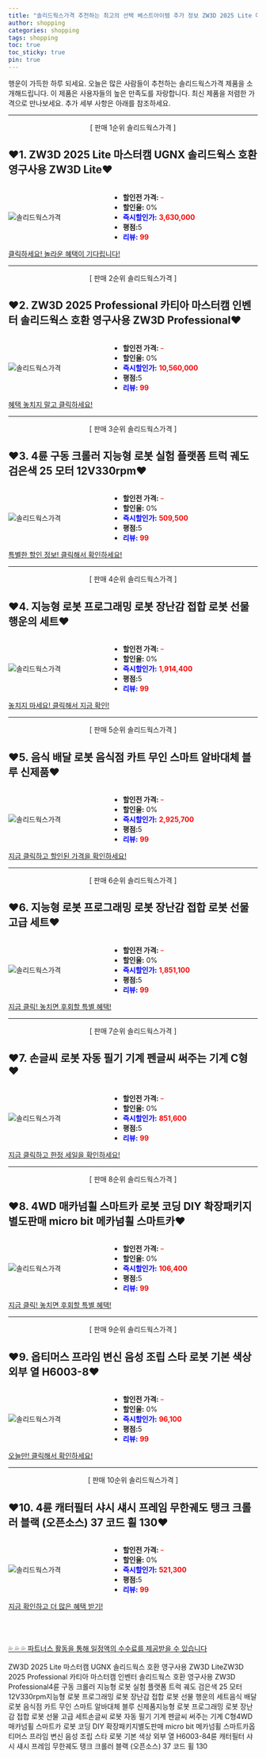 ```yaml
---
title: "솔리드웍스가격 추천하는 최고의 선택 베스트아이템 추가 정보 ZW3D 2025 Lite 마스터캠 UGNX"
author: shopping
categories: shopping
tags: shopping
toc: true
toc_sticky: true
pin: true
---
```

행운이 가득한 하루 되세요. 오늘은 많은 사람들이 추천하는 솔리드웍스가격 제품을 소개해드립니다. 이 제품은 사용자들의 높은 만족도를 자랑합니다. 최신 제품을 저렴한 가격으로 만나보세요. 추가 세부 사항은 아래를 참조하세요.

---
<p class="toplist" style="margin: 0 auto; display: block; width: fit-content;">[ 판매 1순위 솔리드웍스가격 ]</p>

<h2><strong>❤️1. ZW3D 2025 Lite 마스터캠 UGNX 솔리드웍스 호환 영구사용 ZW3D Lite❤️</strong></h2>

<div style="display: flex; align-items: center;">
    <div style="flex: 0.4;">
        <img src="https://thumbnail10.coupangcdn.com/thumbnails/remote/230x230ex/image/vendor_inventory/f147/6bca00eece757b32335cc8c2bfffbd7940c8d82eeda1c8fb88f0d0b6735a.png" alt="솔리드웍스가격" style="max-width: 100%;">
    </div>
    <div style="flex: 0.6; margin-left: 10px;">
        <ul>
            <li><strong>할인전 가격:</strong> <del style="color: red;">-</del></li>
            <li><strong>할인율:</strong> 0%</li>
            <li><span style='color:blue'><strong>즉시할인가:</strong></span> <span style='color:red'><strong>3,630,000</strong></span></li>
            <li><strong>평점:</strong>5</li>
            <li><span style='color:blue'><strong>리뷰:</strong></span> <span style='color:red'><strong>99</strong></span></li>
        </ul>
    </div>
</div>
<div class="center">
    <a href="https://William4Davisa.github.io?lptag=AF9450613&subid=githubio&pageKey=8152651466&traceid=V0-153&itemId=23206766333&vendorItemId=90239313236" class="myButton">
        클릭하세요! 놀라운 혜택이 기다립니다!
    </a>
</div>


---
<p class="toplist" style="margin: 0 auto; display: block; width: fit-content;">[ 판매 2순위 솔리드웍스가격 ]</p>

<h2><strong>❤️2. ZW3D 2025 Professional 카티아 마스터캠 인벤터 솔리드웍스 호환 영구사용 ZW3D Professional❤️</strong></h2>

<div style="display: flex; align-items: center;">
    <div style="flex: 0.4;">
        <img src="https://thumbnail10.coupangcdn.com/thumbnails/remote/230x230ex/image/vendor_inventory/f147/6bca00eece757b32335cc8c2bfffbd7940c8d82eeda1c8fb88f0d0b6735a.png" alt="솔리드웍스가격" style="max-width: 100%;">
    </div>
    <div style="flex: 0.6; margin-left: 10px;">
        <ul>
            <li><strong>할인전 가격:</strong> <del style="color: red;">-</del></li>
            <li><strong>할인율:</strong> 0%</li>
            <li><span style='color:blue'><strong>즉시할인가:</strong></span> <span style='color:red'><strong>10,560,000</strong></span></li>
            <li><strong>평점:</strong>5</li>
            <li><span style='color:blue'><strong>리뷰:</strong></span> <span style='color:red'><strong>99</strong></span></li>
        </ul>
    </div>
</div>
<div class="center">
    <a href="https://William4Davisa.github.io?lptag=AF9450613&subid=githubio&pageKey=8152643409&traceid=V0-153&itemId=23206685845&vendorItemId=90239233810" class="myButton">
        혜택 놓치지 말고 클릭하세요!
    </a>
</div>


---
<p class="toplist" style="margin: 0 auto; display: block; width: fit-content;">[ 판매 3순위 솔리드웍스가격 ]</p>

<h2><strong>❤️3. 4륜 구동 크롤러 지능형 로봇 실험 플랫폼 트럭 궤도 검은색 25 모터 12V330rpm❤️</strong></h2>

<div style="display: flex; align-items: center;">
    <div style="flex: 0.4;">
        <img src="https://thumbnail6.coupangcdn.com/thumbnails/remote/230x230ex/image/vendor_inventory/da0d/a258089c49c7e0d0dfbd865d374e1fa11d3c369c6edc53a47c23f09eeb85.png" alt="솔리드웍스가격" style="max-width: 100%;">
    </div>
    <div style="flex: 0.6; margin-left: 10px;">
        <ul>
            <li><strong>할인전 가격:</strong> <del style="color: red;">-</del></li>
            <li><strong>할인율:</strong> 0%</li>
            <li><span style='color:blue'><strong>즉시할인가:</strong></span> <span style='color:red'><strong>509,500</strong></span></li>
            <li><strong>평점:</strong>5</li>
            <li><span style='color:blue'><strong>리뷰:</strong></span> <span style='color:red'><strong>99</strong></span></li>
        </ul>
    </div>
</div>
<div class="center">
    <a href="https://William4Davisa.github.io?lptag=AF9450613&subid=githubio&pageKey=7559807409&traceid=V0-153&itemId=19914165619&vendorItemId=87014037965" class="myButton">
        특별한 할인 정보! 클릭해서 확인하세요!
    </a>
</div>


---
<p class="toplist" style="margin: 0 auto; display: block; width: fit-content;">[ 판매 4순위 솔리드웍스가격 ]</p>

<h2><strong>❤️4. 지능형 로봇 프로그래밍 로봇 장난감 접합 로봇 선물 행운의 세트❤️</strong></h2>

<div style="display: flex; align-items: center;">
    <div style="flex: 0.4;">
        <img src="https://thumbnail8.coupangcdn.com/thumbnails/remote/230x230ex/image/vendor_inventory/8e69/f1b9c6d4c4a3261988b95af39262ba3efd798a500fd3086ebe1a89010cfa.jpg" alt="솔리드웍스가격" style="max-width: 100%;">
    </div>
    <div style="flex: 0.6; margin-left: 10px;">
        <ul>
            <li><strong>할인전 가격:</strong> <del style="color: red;">-</del></li>
            <li><strong>할인율:</strong> 0%</li>
            <li><span style='color:blue'><strong>즉시할인가:</strong></span> <span style='color:red'><strong>1,914,400</strong></span></li>
            <li><strong>평점:</strong>5</li>
            <li><span style='color:blue'><strong>리뷰:</strong></span> <span style='color:red'><strong>99</strong></span></li>
        </ul>
    </div>
</div>
<div class="center">
    <a href="https://William4Davisa.github.io?lptag=AF9450613&subid=githubio&pageKey=7454911008&traceid=V0-153&itemId=19417166849&vendorItemId=86528774066" class="myButton">
        놓치지 마세요! 클릭해서 지금 확인!
    </a>
</div>


---
<p class="toplist" style="margin: 0 auto; display: block; width: fit-content;">[ 판매 5순위 솔리드웍스가격 ]</p>

<h2><strong>❤️5. 음식 배달 로봇 음식점 카트 무인 스마트 알바대체 블루 신제품❤️</strong></h2>

<div style="display: flex; align-items: center;">
    <div style="flex: 0.4;">
        <img src="https://thumbnail8.coupangcdn.com/thumbnails/remote/230x230ex/image/vendor_inventory/2333/0dccbff92677a5a3fb89bca22d301dc0c09200d275d14a744a7f53f36f34.jpg" alt="솔리드웍스가격" style="max-width: 100%;">
    </div>
    <div style="flex: 0.6; margin-left: 10px;">
        <ul>
            <li><strong>할인전 가격:</strong> <del style="color: red;">-</del></li>
            <li><strong>할인율:</strong> 0%</li>
            <li><span style='color:blue'><strong>즉시할인가:</strong></span> <span style='color:red'><strong>2,925,700</strong></span></li>
            <li><strong>평점:</strong>5</li>
            <li><span style='color:blue'><strong>리뷰:</strong></span> <span style='color:red'><strong>99</strong></span></li>
        </ul>
    </div>
</div>
<div class="center">
    <a href="https://William4Davisa.github.io?lptag=AF9450613&subid=githubio&pageKey=7478681288&traceid=V0-153&itemId=19530020950&vendorItemId=86638488136" class="myButton">
        지금 클릭하고 할인된 가격을 확인하세요!
    </a>
</div>


---
<p class="toplist" style="margin: 0 auto; display: block; width: fit-content;">[ 판매 6순위 솔리드웍스가격 ]</p>

<h2><strong>❤️6. 지능형 로봇 프로그래밍 로봇 장난감 접합 로봇 선물 고급 세트❤️</strong></h2>

<div style="display: flex; align-items: center;">
    <div style="flex: 0.4;">
        <img src="https://thumbnail8.coupangcdn.com/thumbnails/remote/230x230ex/image/vendor_inventory/8e69/f1b9c6d4c4a3261988b95af39262ba3efd798a500fd3086ebe1a89010cfa.jpg" alt="솔리드웍스가격" style="max-width: 100%;">
    </div>
    <div style="flex: 0.6; margin-left: 10px;">
        <ul>
            <li><strong>할인전 가격:</strong> <del style="color: red;">-</del></li>
            <li><strong>할인율:</strong> 0%</li>
            <li><span style='color:blue'><strong>즉시할인가:</strong></span> <span style='color:red'><strong>1,851,100</strong></span></li>
            <li><strong>평점:</strong>5</li>
            <li><span style='color:blue'><strong>리뷰:</strong></span> <span style='color:red'><strong>99</strong></span></li>
        </ul>
    </div>
</div>
<div class="center">
    <a href="https://William4Davisa.github.io?lptag=AF9450613&subid=githubio&pageKey=7454911008&traceid=V0-153&itemId=19417166848&vendorItemId=86528774019" class="myButton">
        지금 클릭! 놓치면 후회할 특별 혜택!
    </a>
</div>


---
<p class="toplist" style="margin: 0 auto; display: block; width: fit-content;">[ 판매 7순위 솔리드웍스가격 ]</p>

<h2><strong>❤️7. 손글씨 로봇 자동 필기 기계 펜글씨 써주는 기계 C형❤️</strong></h2>

<div style="display: flex; align-items: center;">
    <div style="flex: 0.4;">
        <img src="https://thumbnail8.coupangcdn.com/thumbnails/remote/230x230ex/image/vendor_inventory/661a/dccefb3b6904f356a1f9be36ead37473b31297327e894d6952ee8e7c69c3.jpg" alt="솔리드웍스가격" style="max-width: 100%;">
    </div>
    <div style="flex: 0.6; margin-left: 10px;">
        <ul>
            <li><strong>할인전 가격:</strong> <del style="color: red;">-</del></li>
            <li><strong>할인율:</strong> 0%</li>
            <li><span style='color:blue'><strong>즉시할인가:</strong></span> <span style='color:red'><strong>851,600</strong></span></li>
            <li><strong>평점:</strong>5</li>
            <li><span style='color:blue'><strong>리뷰:</strong></span> <span style='color:red'><strong>99</strong></span></li>
        </ul>
    </div>
</div>
<div class="center">
    <a href="https://William4Davisa.github.io?lptag=AF9450613&subid=githubio&pageKey=7452391170&traceid=V0-153&itemId=19404761016&vendorItemId=86516702957" class="myButton">
        지금 클릭하고 한정 세일을 확인하세요!
    </a>
</div>


---
<p class="toplist" style="margin: 0 auto; display: block; width: fit-content;">[ 판매 8순위 솔리드웍스가격 ]</p>

<h2><strong>❤️8. 4WD 매카넘휠 스마트카 로봇 코딩 DIY 확장패키지별도판매 micro bit 메카넘휠 스마트카❤️</strong></h2>

<div style="display: flex; align-items: center;">
    <div style="flex: 0.4;">
        <img src="https://thumbnail10.coupangcdn.com/thumbnails/remote/230x230ex/image/vendor_inventory/bcc3/af8ab1bd09f126f604b6c17625fa18f3568c1c77ab76ca2b1cf1ef52acf4.jpg" alt="솔리드웍스가격" style="max-width: 100%;">
    </div>
    <div style="flex: 0.6; margin-left: 10px;">
        <ul>
            <li><strong>할인전 가격:</strong> <del style="color: red;">-</del></li>
            <li><strong>할인율:</strong> 0%</li>
            <li><span style='color:blue'><strong>즉시할인가:</strong></span> <span style='color:red'><strong>106,400</strong></span></li>
            <li><strong>평점:</strong>5</li>
            <li><span style='color:blue'><strong>리뷰:</strong></span> <span style='color:red'><strong>99</strong></span></li>
        </ul>
    </div>
</div>
<div class="center">
    <a href="https://William4Davisa.github.io?lptag=AF9450613&subid=githubio&pageKey=7441420096&traceid=V0-153&itemId=19351322822&vendorItemId=86725934540" class="myButton">
        지금 클릭! 놓치면 후회할 특별 혜택!
    </a>
</div>


---
<p class="toplist" style="margin: 0 auto; display: block; width: fit-content;">[ 판매 9순위 솔리드웍스가격 ]</p>

<h2><strong>❤️9. 옵티머스 프라임 변신 음성 조립 스타 로봇 기본 색상 외부 열 H6003-8❤️</strong></h2>

<div style="display: flex; align-items: center;">
    <div style="flex: 0.4;">
        <img src="https://thumbnail8.coupangcdn.com/thumbnails/remote/230x230ex/image/vendor_inventory/939a/86dc98725ef1a2ef9e6d813d658f653ee0bac57ed1833d96d24c50a73c05.jpg" alt="솔리드웍스가격" style="max-width: 100%;">
    </div>
    <div style="flex: 0.6; margin-left: 10px;">
        <ul>
            <li><strong>할인전 가격:</strong> <del style="color: red;">-</del></li>
            <li><strong>할인율:</strong> 0%</li>
            <li><span style='color:blue'><strong>즉시할인가:</strong></span> <span style='color:red'><strong>96,100</strong></span></li>
            <li><strong>평점:</strong>5</li>
            <li><span style='color:blue'><strong>리뷰:</strong></span> <span style='color:red'><strong>99</strong></span></li>
        </ul>
    </div>
</div>
<div class="center">
    <a href="https://William4Davisa.github.io?lptag=AF9450613&subid=githubio&pageKey=7457770602&traceid=V0-153&itemId=19431436670&vendorItemId=86542682670" class="myButton">
        오늘만! 클릭해서 확인하세요!
    </a>
</div>


---
<p class="toplist" style="margin: 0 auto; display: block; width: fit-content;">[ 판매 10순위 솔리드웍스가격 ]</p>

<h2><strong>❤️10. 4륜 캐터필터 샤시 섀시 프레임 무한궤도 탱크 크롤러 블랙 (오픈소스) 37 코드 휠 130❤️</strong></h2>

<div style="display: flex; align-items: center;">
    <div style="flex: 0.4;">
        <img src="https://thumbnail6.coupangcdn.com/thumbnails/remote/230x230ex/image/vendor_inventory/da0d/a258089c49c7e0d0dfbd865d374e1fa11d3c369c6edc53a47c23f09eeb85.png" alt="솔리드웍스가격" style="max-width: 100%;">
    </div>
    <div style="flex: 0.6; margin-left: 10px;">
        <ul>
            <li><strong>할인전 가격:</strong> <del style="color: red;">-</del></li>
            <li><strong>할인율:</strong> 0%</li>
            <li><span style='color:blue'><strong>즉시할인가:</strong></span> <span style='color:red'><strong>521,300</strong></span></li>
            <li><strong>평점:</strong>5</li>
            <li><span style='color:blue'><strong>리뷰:</strong></span> <span style='color:red'><strong>99</strong></span></li>
        </ul>
    </div>
</div>
<div class="center">
    <a href="https://William4Davisa.github.io?lptag=AF9450613&subid=githubio&pageKey=7578729804&traceid=V0-153&itemId=20001850720&vendorItemId=87098949057" class="myButton">
        지금 확인하고 더 많은 혜택 받기!
    </a>
</div>

<br><br><br>[💦 💦 💦 파트너스 활동을 통해 일정액의 수수료를 제공받을 수 있습니다](https://link.coupang.com/a/bcpT2c)<br><br>ZW3D 2025 Lite 마스터캠 UGNX 솔리드웍스 호환 영구사용 ZW3D LiteZW3D 2025 Professional 카티아 마스터캠 인벤터 솔리드웍스 호환 영구사용 ZW3D Professional4륜 구동 크롤러 지능형 로봇 실험 플랫폼 트럭 궤도 검은색 25 모터 12V330rpm지능형 로봇 프로그래밍 로봇 장난감 접합 로봇 선물 행운의 세트음식 배달 로봇 음식점 카트 무인 스마트 알바대체 블루 신제품지능형 로봇 프로그래밍 로봇 장난감 접합 로봇 선물 고급 세트손글씨 로봇 자동 필기 기계 펜글씨 써주는 기계 C형4WD 매카넘휠 스마트카 로봇 코딩 DIY 확장패키지별도판매 micro bit 메카넘휠 스마트카옵티머스 프라임 변신 음성 조립 스타 로봇 기본 색상 외부 열 H6003-84륜 캐터필터 샤시 섀시 프레임 무한궤도 탱크 크롤러 블랙 (오픈소스) 37 코드 휠 130
